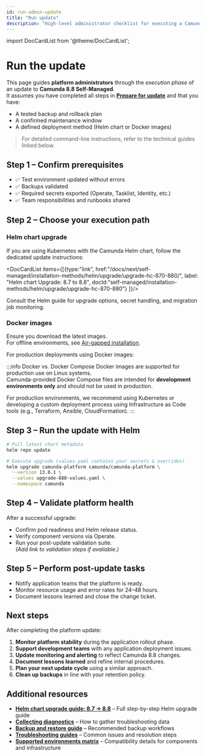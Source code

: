 ```yaml
---
id: run-admin-update
title: "Run update"
description: "High-level administrator checklist for executing a Camunda 8.8 update."
---
```


import DocCardList from '@theme/DocCardList';

# Run the update

This page guides **platform administrators** through the _execution phase_ of an update to **Camunda 8.8 Self-Managed**.  
It assumes you have completed all steps in [**Prepare for update**](./prepare-for-update.md) and that you have:

- A tested backup and rollback plan
- A confirmed maintenance window
- A defined deployment method (Helm chart or Docker images)

> For detailed command-line instructions, refer to the technical guides linked below.

## Step 1 – Confirm prerequisites

- ✅ Test environment updated without errors
- ✅ Backups validated
- ✅ Required secrets exported (Operate, Tasklist, Identity, etc.)
- ✅ Team responsibilities and runbooks shared

## Step 2 – Choose your execution path

### Helm chart upgrade

If you are using Kubernetes with the Camunda Helm chart, follow the dedicated update instructions:

<DocCardList items={[{type:"link", href:"/docs/next/self-managed/installation-methods/helm/upgrade/upgrade-hc-870-880/", label: "Helm chart Upgrade: 8.7 to 8.8", docId:"self-managed/installation-methods/helm/upgrade/upgrade-hc-870-880"}
]}/>

Consult the Helm guide for upgrade options, secret handling, and migration job monitoring.

### Docker images

Ensure you download the latest images.  
For offline environments, see [Air-gapped installation](../../installation-methods/helm/configure/air-gapped-installation.md).

For production deployments using Docker images:

:::info Docker vs. Docker Compose
Docker images are supported for production use on Linux systems.  
Camunda-provided Docker Compose files are intended for **development environments only** and should not be used in production.

For production environments, we recommend using Kubernetes or developing a custom deployment process using Infrastructure as Code tools (e.g., Terraform, Ansible, CloudFormation).
:::

## Step 3 – Run the update with Helm

```bash
# Pull latest chart metadata
helm repo update

# Execute upgrade (values.yaml contains your secrets & overrides)
helm upgrade camunda-platform camunda/camunda-platform \
  --version 13.0.1 \
  --values upgrade-880-values.yaml \
  --namespace camunda
```

## Step 4 – Validate platform health

After a successful upgrade:

- Confirm pod readiness and Helm release status.
- Verify component versions via Operate.
- Run your post-update validation suite.  
  _(Add link to validation steps if available.)_

## Step 5 – Perform post-update tasks

- Notify application teams that the platform is ready.
- Monitor resource usage and error rates for 24–48 hours.
- Document lessons learned and close the change ticket.

## Next steps

After completing the platform update:

1. **Monitor platform stability** during the application rollout phase.
2. **Support development teams** with any application deployment issues.
3. **Update monitoring and alerting** to reflect Camunda 8.8 changes.
4. **Document lessons learned** and refine internal procedures.
5. **Plan your next update cycle** using a similar approach.
6. **Clean up backups** in line with your retention policy.

## Additional resources

- **[Helm chart upgrade guide: 8.7 → 8.8](../../installation-methods/helm/upgrade/helm-870-880.md)** – Full step-by-step Helm upgrade guide
- **[Collecting diagnostics](../../installation-methods/helm/operational-tasks/diagnostics.md)** – How to gather troubleshooting data
- **[Backup and restore guide](../../operational-guides/backup-restore/backup-and-restore.md)** – Recommended backup workflows
- **[Troubleshooting guides](../../operational-guides/troubleshooting/troubleshooting.md)** – Common issues and resolution steps
- **[Supported environments matrix](../../../reference/supported-environments.md)** – Compatibility details for components and infrastructure
